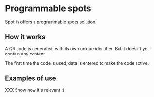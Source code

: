 # Programmable spots

Spot in offers a programmable spots solution.

## How it works

A QR code is generated, with its own unique identifier. But it doesn't yet contain any content.

The first time the code is used, data is entered to make the code active.

## Examples of use

XXX Show how it's relevant :)
